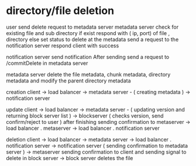 
# directory/file deletion 
user send delete request to metadata server 
metadata server check for existing file and sub directory 
if exist 
    respond with ( ip, port) of file , directory 
else 
    set status to delete at the metadata
    send a request to the notification server 
    respond client with success 

notification server send notification 
After sending send a request to /commitDelete in metadata server

metadata server delete the file metadata, chunk metadata, directory metadata and modify the parent directory metadata 



creation 
client 
    -> load balancer 
    -> metadata server - ( creating metadata ) 
    -> notification server 

update 
client 
    -> load balancer 
    -> metadata server - ( updating version and returning block server list ) 
    -> blockserver ( checks version, send confirm/reject to user ) after finishing sending confirmation to metaserver 
    -> load balancer . metaserver 
    -> load balancer . notification server 

deletion 
client 
    -> load balancer 
    -> metadata server 
    -> load balancer . notification server 
    -> notification server ( sending confirmation to metadata server )
    -> metaserver sending confirmation to client and sending signal to delete in block server 
    -> block server deletes the file 
